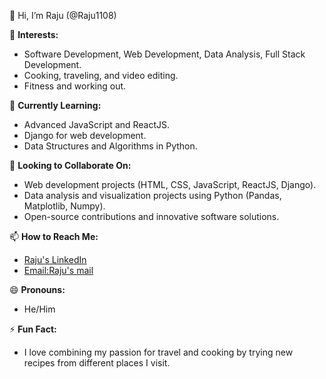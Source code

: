 👋 Hi, I’m Raju (@Raju1108)

👀 **Interests:**  
- Software Development, Web Development, Data Analysis, Full Stack Development.
- Cooking, traveling, and video editing.
- Fitness and working out.

🌱 **Currently Learning:**  
- Advanced JavaScript and ReactJS.
- Django for web development.
- Data Structures and Algorithms in Python.

💞️ **Looking to Collaborate On:**  
- Web development projects (HTML, CSS, JavaScript, ReactJS, Django).
- Data analysis and visualization projects using Python (Pandas, Matplotlib, Numpy).
- Open-source contributions and innovative software solutions.

📫 **How to Reach Me:**  
- [Raju's LinkedIn](https://www.linkedin.com/in/chowdam-naga-narasimharaju-1378b3271/) 
- [Email:Raju's mail](rajuc11082002@example.com)

😄 **Pronouns:**  
- He/Him

⚡ **Fun Fact:**  
- I love combining my passion for travel and cooking by trying new recipes from different places I visit.



<!---
Raju1108/Raju1108 is a ✨ special ✨ repository because its `README.md` (this file) appears on your GitHub profile.
You can click the Preview link to take a look at your changes.
--->
